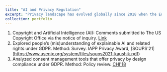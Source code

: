 ```yaml
---
title: "AI and Privacy Regulation"
excerpt: "Privacy landscape has evolved globally since 2018 when the European Union-General Data Protection Regulation (EU-GDPR) came into force. However there remains a gap between high-level regulatory requirements and the ground-level implementation and adoption of privacy best pratices for emerging technologies such as AI. Through this line of research, I explore consumers' understanding of their legal privacy rights, and industry's response to AI and related regulation."
collection: portfolio
---
```


1. Copyright and Artificial Intelligence (AI): Comments submitted to The US Copyright Office via the notice of inquiry. [Link](https://www.ideals.illinois.edu/items/128265) 
2. Explored people’s (mis)understanding of explainable AI and related rights under GDPR. Method: Survey. IAPP Privacy Award, [SOUPS'21] (https://www.usenix.org/system/files/soups2021-kaushik.pdf)
3. Analyzed consent management tools that offer privacy by design compliance under GDPR. Method: Policy review. [CHI'18](https://drive.google.com/file/d/1C5Y5Da7BUr6WDvX9u4RWLoJOerzQaOR5/view)


